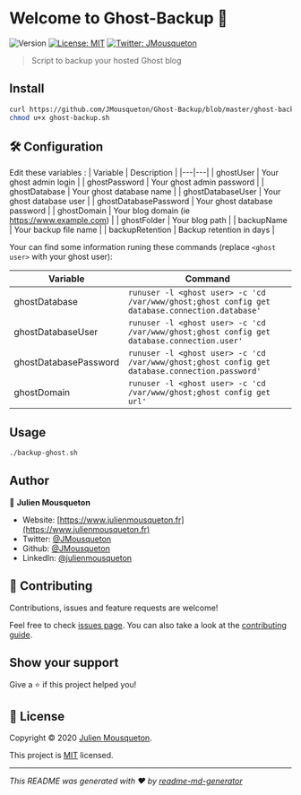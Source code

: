 # Welcome to Ghost-Backup 👋
![Version](https://img.shields.io/badge/version-1.0-blue.svg?cacheSeconds=2592000)
[![License: MIT](https://img.shields.io/badge/License-MIT-yellow.svg)](https://github.com/JMousqueton/Ghost-Backup/blob/master/LICENSE)
[![Twitter: JMousqueton](https://img.shields.io/twitter/follow/JMousqueton.svg?style=social)](https://twitter.com/JMousqueton)

> Script to backup your hosted Ghost blog

## Install

```sh
curl https://github.com/JMousqueton/Ghost-Backup/blob/master/ghost-backup.sh -o ghost-backup.sh
chmod u+x ghost-backup.sh
```

## 🛠️ Configuration

Edit these variables :
| Variable  | Description  | 
|---|---|
| ghostUser | Your ghost admin login  |
| ghostPassword | Your ghost admin password  |
| ghostDatabase | Your ghost database name |
| ghostDatabaseUser | Your ghost database user   |
| ghostDatabasePassword | Your ghost database password  |
| ghostDomain | Your blog domain (ie https://www.example.com) |
| ghostFolder | Your blog path |
| backupName | Your backup file name  |
| backupRetention | Backup retention in days |

Your can find some information runing these commands (replace ```<ghost user>``` with your ghost user):

| Variable | Command |
|---|---|
| ghostDatabase | ```runuser -l <ghost user> -c 'cd /var/www/ghost;ghost config get database.connection.database'```|
| ghostDatabaseUser | ```runuser -l <ghost user> -c 'cd /var/www/ghost;ghost config get database.connection.user'``` |
| ghostDatabasePassword | ```runuser -l <ghost user> -c 'cd /var/www/ghost;ghost config get database.connection.password'``` |
| ghostDomain | ```runuser -l <ghost user> -c 'cd /var/www/ghost;ghost config get url'```|

## Usage

```sh
./backup-ghost.sh
```

## Author

👤 **Julien Mousqueton**

* Website: [https://www.julienmousqueton.fr](https://www.julienmousqueton.fr)
* Twitter: [@JMousqueton](https://twitter.com/JMousqueton)
* Github: [@JMousqueton](https://github.com/JMousqueton)
* LinkedIn: [@julienmousqueton](https://linkedin.com/in/julienmousqueton)

## 🤝 Contributing

Contributions, issues and feature requests are welcome!

Feel free to check [issues page](https://github.com/JMousqueton/Ghost-Backup/issues). You can also take a look at the [contributing guide](https://github.com/JMousqueton/Ghost-Backup/blob/master/CONTRIBUTING.md).

## Show your support

Give a ⭐️ if this project helped you!

## 📝 License

Copyright © 2020 [Julien Mousqueton](https://github.com/JMousqueton).

This project is [MIT](https://github.com/JMousqueton/Ghost-Backup/blob/master/LICENSE) licensed.

***
_This README was generated with ❤️ by [readme-md-generator](https://github.com/kefranabg/readme-md-generator)_
